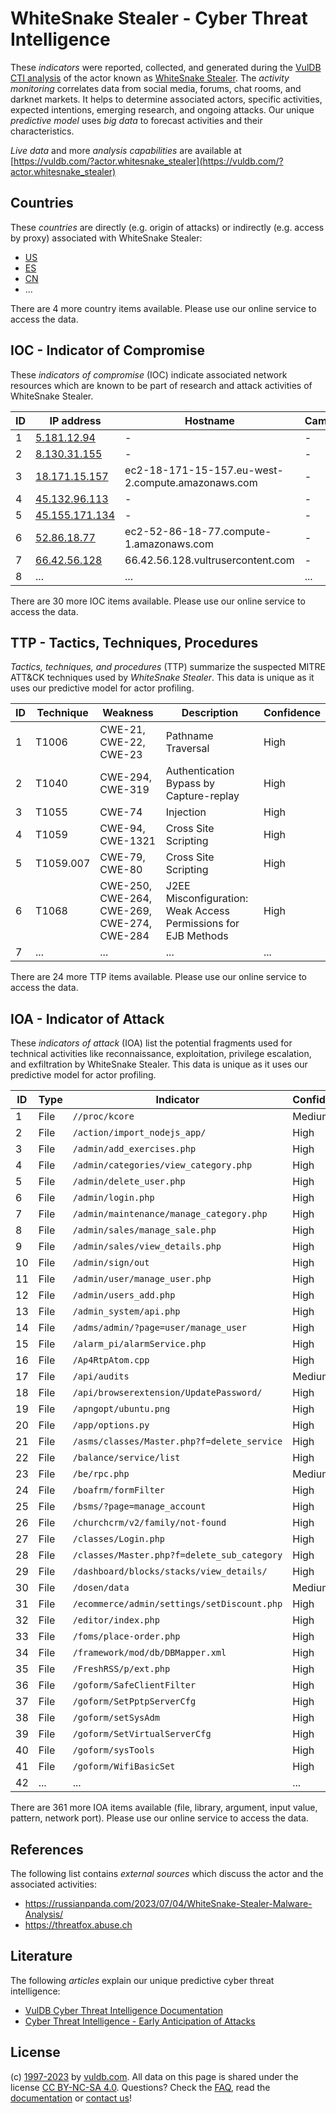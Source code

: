 # WhiteSnake Stealer - Cyber Threat Intelligence

These _indicators_ were reported, collected, and generated during the [VulDB CTI analysis](https://vuldb.com/?kb.cti) of the actor known as [WhiteSnake Stealer](https://vuldb.com/?actor.whitesnake_stealer). The _activity monitoring_ correlates data from social media, forums, chat rooms, and darknet markets. It helps to determine associated actors, specific activities, expected intentions, emerging research, and ongoing attacks. Our unique _predictive model_ uses _big data_ to forecast activities and their characteristics.

_Live data_ and more _analysis capabilities_ are available at [https://vuldb.com/?actor.whitesnake_stealer](https://vuldb.com/?actor.whitesnake_stealer)

## Countries

These _countries_ are directly (e.g. origin of attacks) or indirectly (e.g. access by proxy) associated with WhiteSnake Stealer:

* [US](https://vuldb.com/?country.us)
* [ES](https://vuldb.com/?country.es)
* [CN](https://vuldb.com/?country.cn)
* ...

There are 4 more country items available. Please use our online service to access the data.

## IOC - Indicator of Compromise

These _indicators of compromise_ (IOC) indicate associated network resources which are known to be part of research and attack activities of WhiteSnake Stealer.

ID | IP address | Hostname | Campaign | Confidence
-- | ---------- | -------- | -------- | ----------
1 | [5.181.12.94](https://vuldb.com/?ip.5.181.12.94) | - | - | High
2 | [8.130.31.155](https://vuldb.com/?ip.8.130.31.155) | - | - | High
3 | [18.171.15.157](https://vuldb.com/?ip.18.171.15.157) | ec2-18-171-15-157.eu-west-2.compute.amazonaws.com | - | Medium
4 | [45.132.96.113](https://vuldb.com/?ip.45.132.96.113) | - | - | High
5 | [45.155.171.134](https://vuldb.com/?ip.45.155.171.134) | - | - | High
6 | [52.86.18.77](https://vuldb.com/?ip.52.86.18.77) | ec2-52-86-18-77.compute-1.amazonaws.com | - | Medium
7 | [66.42.56.128](https://vuldb.com/?ip.66.42.56.128) | 66.42.56.128.vultrusercontent.com | - | High
8 | ... | ... | ... | ...

There are 30 more IOC items available. Please use our online service to access the data.

## TTP - Tactics, Techniques, Procedures

_Tactics, techniques, and procedures_ (TTP) summarize the suspected MITRE ATT&CK techniques used by _WhiteSnake Stealer_. This data is unique as it uses our predictive model for actor profiling.

ID | Technique | Weakness | Description | Confidence
-- | --------- | -------- | ----------- | ----------
1 | T1006 | CWE-21, CWE-22, CWE-23 | Pathname Traversal | High
2 | T1040 | CWE-294, CWE-319 | Authentication Bypass by Capture-replay | High
3 | T1055 | CWE-74 | Injection | High
4 | T1059 | CWE-94, CWE-1321 | Cross Site Scripting | High
5 | T1059.007 | CWE-79, CWE-80 | Cross Site Scripting | High
6 | T1068 | CWE-250, CWE-264, CWE-269, CWE-274, CWE-284 | J2EE Misconfiguration: Weak Access Permissions for EJB Methods | High
7 | ... | ... | ... | ...

There are 24 more TTP items available. Please use our online service to access the data.

## IOA - Indicator of Attack

These _indicators of attack_ (IOA) list the potential fragments used for technical activities like reconnaissance, exploitation, privilege escalation, and exfiltration by WhiteSnake Stealer. This data is unique as it uses our predictive model for actor profiling.

ID | Type | Indicator | Confidence
-- | ---- | --------- | ----------
1 | File | `//proc/kcore` | Medium
2 | File | `/action/import_nodejs_app/` | High
3 | File | `/admin/add_exercises.php` | High
4 | File | `/admin/categories/view_category.php` | High
5 | File | `/admin/delete_user.php` | High
6 | File | `/admin/login.php` | High
7 | File | `/admin/maintenance/manage_category.php` | High
8 | File | `/admin/sales/manage_sale.php` | High
9 | File | `/admin/sales/view_details.php` | High
10 | File | `/admin/sign/out` | High
11 | File | `/admin/user/manage_user.php` | High
12 | File | `/admin/users_add.php` | High
13 | File | `/admin_system/api.php` | High
14 | File | `/adms/admin/?page=user/manage_user` | High
15 | File | `/alarm_pi/alarmService.php` | High
16 | File | `/Ap4RtpAtom.cpp` | High
17 | File | `/api/audits` | Medium
18 | File | `/api/browserextension/UpdatePassword/` | High
19 | File | `/apngopt/ubuntu.png` | High
20 | File | `/app/options.py` | High
21 | File | `/asms/classes/Master.php?f=delete_service` | High
22 | File | `/balance/service/list` | High
23 | File | `/be/rpc.php` | Medium
24 | File | `/boafrm/formFilter` | High
25 | File | `/bsms/?page=manage_account` | High
26 | File | `/churchcrm/v2/family/not-found` | High
27 | File | `/classes/Login.php` | High
28 | File | `/classes/Master.php?f=delete_sub_category` | High
29 | File | `/dashboard/blocks/stacks/view_details/` | High
30 | File | `/dosen/data` | Medium
31 | File | `/ecommerce/admin/settings/setDiscount.php` | High
32 | File | `/editor/index.php` | High
33 | File | `/foms/place-order.php` | High
34 | File | `/framework/mod/db/DBMapper.xml` | High
35 | File | `/FreshRSS/p/ext.php` | High
36 | File | `/goform/SafeClientFilter` | High
37 | File | `/goform/SetPptpServerCfg` | High
38 | File | `/goform/setSysAdm` | High
39 | File | `/goform/SetVirtualServerCfg` | High
40 | File | `/goform/sysTools` | High
41 | File | `/goform/WifiBasicSet` | High
42 | ... | ... | ...

There are 361 more IOA items available (file, library, argument, input value, pattern, network port). Please use our online service to access the data.

## References

The following list contains _external sources_ which discuss the actor and the associated activities:

* https://russianpanda.com/2023/07/04/WhiteSnake-Stealer-Malware-Analysis/
* https://threatfox.abuse.ch

## Literature

The following _articles_ explain our unique predictive cyber threat intelligence:

* [VulDB Cyber Threat Intelligence Documentation](https://vuldb.com/?kb.cti)
* [Cyber Threat Intelligence - Early Anticipation of Attacks](https://www.scip.ch/en/?labs.20201022)

## License

(c) [1997-2023](https://vuldb.com/?kb.changelog) by [vuldb.com](https://vuldb.com/?kb.about). All data on this page is shared under the license [CC BY-NC-SA 4.0](https://creativecommons.org/licenses/by-nc-sa/4.0/). Questions? Check the [FAQ](https://vuldb.com/?kb.faq), read the [documentation](https://vuldb.com/?kb) or [contact us](https://vuldb.com/?contact)!
